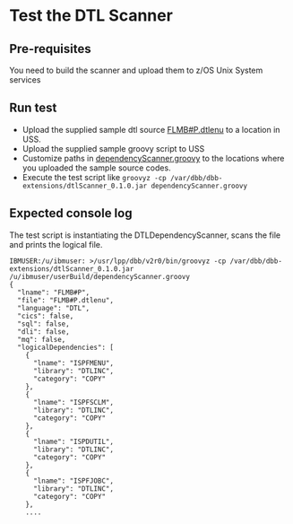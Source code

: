 # Test the DTL Scanner

## Pre-requisites 

You need to build the scanner and upload them to z/OS Unix System services

## Run test

* Upload the supplied sample dtl source [FLMB#P.dtlenu](dtl/FLMB#P.dtlenu) to a location in USS.
* Upload the supplied sample groovy script to USS
* Customize paths in [dependencyScanner.groovy](groovy/dependencyScanner.groovy) to the locations where you uploaded the sample source codes.
* Execute the test script like `groovyz -cp /var/dbb/dbb-extensions/dtlScanner_0.1.0.jar dependencyScanner.groovy`

## Expected console log

The test script is instantiating the DTLDependencyScanner, scans the file and prints the logical file.

```
IBMUSER:/u/ibmuser: >/usr/lpp/dbb/v2r0/bin/groovyz -cp /var/dbb/dbb-extensions/dtlScanner_0.1.0.jar /u/ibmuser/userBuild/dependencyScanner.groovy
{
  "lname": "FLMB#P",
  "file": "FLMB#P.dtlenu",
  "language": "DTL",
  "cics": false,
  "sql": false,
  "dli": false,
  "mq": false,
  "logicalDependencies": [
    {
      "lname": "ISPFMENU",
      "library": "DTLINC",
      "category": "COPY"
    },
    {
      "lname": "ISPFSCLM",
      "library": "DTLINC",
      "category": "COPY"
    },
    {
      "lname": "ISPDUTIL",
      "library": "DTLINC",
      "category": "COPY"
    },
    {
      "lname": "ISPFJOBC",
      "library": "DTLINC",
      "category": "COPY"
    },
    ....
```